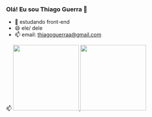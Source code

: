 ### Olá! Eu sou Thiago Guerra 👋

- 🌱 estudando front-end
- 😄 ele/ dele
- 📫 email: thiagoguerraa@gmail.com

📫 <a href="https://github.com/thiagoguerraa">
  <img height="180em" src="https://github-readme-stats.vercel.app/api?username=thiagoguerraa&show_icons=true&theme=dracula&include_all_commits=true&count_private=true"/>
  <img height="180em" src="https://github-readme-stats.vercel.app/api/top-langs/?username=thiagoguerraa
                           &layout=compact&langs_count=7&theme=highcontrast"/>
</div>
